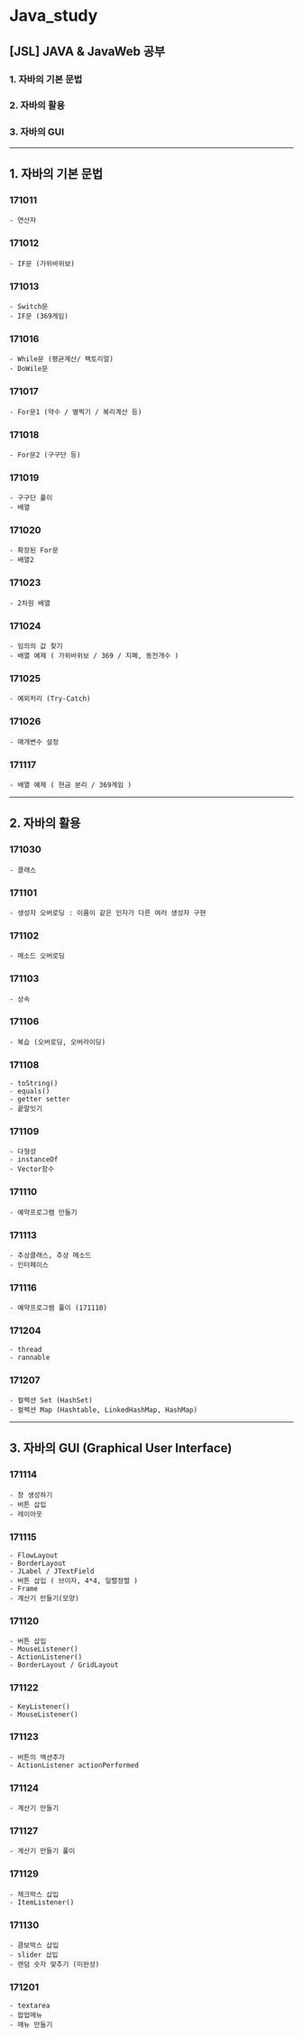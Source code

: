 # Java_study
## [JSL] JAVA &amp; JavaWeb 공부
### 1. 자바의 기본 문법
### 2. 자바의 활용
### 3. 자바의 GUI
-----------------------------------------------------

## 1. 자바의 기본 문법
### 171011
	- 연산자

### 171012
	- IF문 (가위바위보)

### 171013
	- Switch문
	- IF문 (369게임)

### 171016
	- While문 (평균계산/ 팩토리얼)
	- DoWile문 

### 171017
	- For문1 (약수 / 별찍기 / 복리계산 등)

### 171018
	- For문2 (구구단 등)

### 171019
	- 구구단 풀이
	- 배열

### 171020
	- 확장된 For문
	- 배열2

### 171023
	- 2차원 배열

### 171024
	- 임의의 값 찾기
	- 배열 예제 ( 가위바위보 / 369 / 지폐, 동전개수 )

### 171025
	- 예외처리 (Try-Catch)

### 171026
	- 매개변수 설정

### 171117
	- 배열 예제 ( 현금 분리 / 369게임 )
-----------------------------------------------------

## 2. 자바의 활용
### 171030
	- 클래스

### 171101
	- 생성자 오버로딩 : 이름이 같은 인자가 다른 여러 생성자 구현

### 171102
	- 메소드 오버로딩

### 171103
	- 상속 

### 171106
	- 복습 (오버로딩, 오버라이딩)

### 171108
	- toString()
	- equals()
	- getter setter
	- 끝말잇기

### 171109
	- 다형성
	- instanceOf
	- Vector함수

### 171110
	- 예약프로그램 만들기

### 171113
	- 추상클래스, 추상 메소드
	- 인터페이스

### 171116
	- 예약프로그램 풀이 (171110)

### 171204
	- thread
	- rannable

### 171207
	- 컬렉션 Set (HashSet)
	- 컬렉션 Map (Hashtable, LinkedHashMap, HashMap)
-----------------------------------------------------

## 3. 자바의 GUI (Graphical User Interface)
### 171114
	- 창 생성하기
	- 버튼 삽입
	- 레이아웃

### 171115
	- FlowLayout
	- BorderLayout
	- JLabel / JTextField
	- 버튼 삽입 ( 브이자, 4*4, 일렬정렬 )
	- Frame
	- 계산기 만들기(모양)

### 171120
	- 버튼 삽입
	- MouseListener()
	- ActionListener()
	- BorderLayout / GridLayout

### 171122
	- KeyListener()
	- MouseListener()

### 171123
	- 버튼의 액션추가
	- ActionListener actionPerformed

### 171124
	- 계산기 만들기

### 171127
	- 계산기 만들기 풀이

### 171129
	- 체크박스 삽입
	- ItemListener()

### 171130
	- 콤보박스 삽입
	- slider 삽입
	- 랜덤 숫자 맞추기 (미완성)

### 171201
	- textarea
	- 팝업메뉴
	- 메뉴 만들기